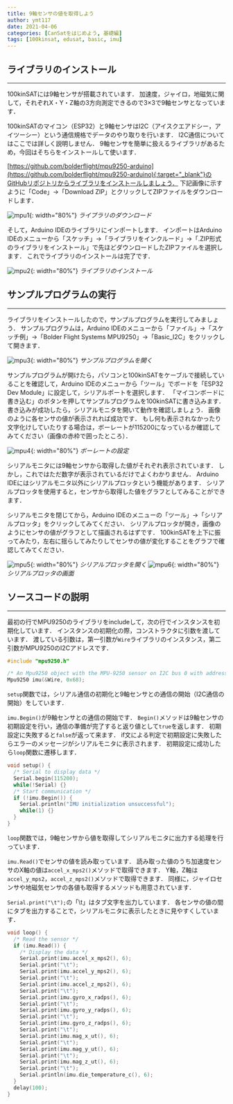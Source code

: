 ```yaml
---
title: 9軸センサの値を取得しよう
author: ymt117
date: 2021-04-06
categories: [CanSatをはじめよう, 基礎編]
tags: [100kinsat, edusat, basic, imu]
---
```


## ライブラリのインストール
---

100kinSATには9軸センサが搭載されています．
加速度，ジャイロ，地磁気に関して，それぞれX・Y・Z軸の3方向測定できるので3×3で9軸センサとなっています．

100kinSATのマイコン（ESP32）と9軸センサはI2C（アイスクエアドシー，アイツーシー）という通信規格でデータのやり取りを行います．
I2C通信についてはここでは詳しく説明しません．
9軸センサを簡単に扱えるライブラリがあるため，今回はそちらをインストールして使います．

[https://github.com/bolderflight/mpu9250-arduino](https://github.com/bolderflight/mpu9250-arduino){:target="_blank"}のGitHubリポジトリからライブラリをインストールしましょう．
下記画像に示すように「Code」→「Download ZIP」とクリックしてZIPファイルをダウンロードします．

![mpu1](/assets/img/post/get-imu-value/mpu9250.jpg){: width="80%"}
_ライブラリのダウンロード_

そして，Arduino IDEのライブラリにインポートします．
インポートはArduino IDEのメニューから「スケッチ」→「ライブラリをインクルード」→「.ZIP形式のライブラリをインストール」で先ほどダウンロードしたZIPファイルを選択します．
これでライブラリのインストールは完了です．

![mpu2](/assets/img/post/get-imu-value/mpu9250_2.png){: width="80%"}
_ライブラリのインストール_

## サンプルプログラムの実行
---

ライブラリをインストールしたので，サンプルプログラムを実行してみましょう．
サンプルプログラムは，Arduino IDEのメニューから「ファイル」→「スケッチ例」→「Bolder Flight Systems MPU9250」→「Basic_I2C」をクリックして開きます．

![mpu3](/assets/img/post/get-imu-value/mpu9250_3.png){: width="80%"}
_サンプルプログラムを開く_

サンプルプログラムが開けたら，パソコンと100kinSATをケーブルで接続していることを確認して，Arduino IDEのメニューから「ツール」でボードを「ESP32 Dev Module」に設定して，シリアルポートを選択します．
「マイコンボードに書き込む」のボタンを押してサンプルプログラムを100kinSATに書き込みます．
書き込みが成功したら，シリアルモニタを開いて動作を確認しましょう．
画像のように各センサの値が表示されれば成功です．
もし何も表示されなかったり文字化けしていたりする場合は，ボーレートが115200になっているか確認してみてください（画像の赤枠で囲ったところ）．

![mpu4](/assets/img/post/get-imu-value/mpu9250_4.png){: width="80%"}
_ボーレートの設定_

シリアルモニタには9軸センサから取得した値がそれぞれ表示されています．
しかし，これではただ数字が表示されているだけでよくわかりません．
Arduino IDEにはシリアルモニタ以外にシリアルプロッタという機能があります．
シリアルプロッタを使用すると，センサから取得した値をグラフとしてみることができます．

シリアルモニタを閉じてから，Arduino IDEのメニューの「ツール」→「シリアルプロッタ」をクリックしてみてください．
シリアルプロッタが開き，画像のようにセンサの値がグラフとして描画されるはずです．
100kinSATを上下に振ってみたり，左右に揺らしてみたりしてセンサの値が変化することをグラフで確認してみてください．

![mpu5](/assets/img/post/get-imu-value/mpu9250_5.png){: width="80%"}
_シリアルプロッタを開く_
![mpu6](/assets/img/post/get-imu-value/mpu9250_6.png){: width="80%"}
_シリアルプロッタの画面_

## ソースコードの説明
---

最初の行でMPU9250のライブラリをincludeして，次の行でインスタンスを初期化しています．
インスタンスの初期化の際，コンストラクタに引数を渡しています．
渡している引数は，第一引数が`Wire`ライブラリのインスタンス，第二引数がMPU9250のI2Cアドレスです．

```cpp
#include "mpu9250.h"

/* An Mpu9250 object with the MPU-9250 sensor on I2C bus 0 with address 0x68 */
Mpu9250 imu(&Wire, 0x68);
```

`setup`関数では，シリアル通信の初期化と9軸センサとの通信の開始（I2C通信の開始）をしています．

`imu.Begin()`が9軸センサとの通信の開始です．
`Begin()`メソッドは9軸センサの初期設定を行い，通信の準備が完了すると返り値として`true`を返します．
初期設定に失敗すると`false`が返って来ます．
if文による判定で初期設定に失敗したらエラーのメッセージがシリアルモニタに表示されます．
初期設定に成功したら`loop`関数に遷移します．

```cpp
void setup() {
  /* Serial to display data */
  Serial.begin(115200);
  while(!Serial) {}
  /* Start communication */
  if (!imu.Begin()) {
    Serial.println("IMU initialization unsuccessful");
    while(1) {}
  }
}
```

`loop`関数では，9軸センサから値を取得してシリアルモニタに出力する処理を行っています．

`imu.Read()`でセンサの値を読み取っています．
読み取った値のうち加速度センサのX軸の値は`accel_x_mps2()`メソッドで取得できます．
Y軸，Z軸は`accel_y_mps2`，`accel_z_mps2()`メソッドで取得できます．
同様に，ジャイロセンサや地磁気センサの各値も取得するメソッドも用意されています．

`Serial.print("\t");`の「\t」はタブ文字を出力しています．
各センサの値の間にタブを出力することで，シリアルモニタに表示したときに見やすくしています．

```cpp
void loop() {
  /* Read the sensor */
  if (imu.Read()) {
    /* Display the data */
    Serial.print(imu.accel_x_mps2(), 6);
    Serial.print("\t");
    Serial.print(imu.accel_y_mps2(), 6);
    Serial.print("\t");
    Serial.print(imu.accel_z_mps2(), 6);
    Serial.print("\t");
    Serial.print(imu.gyro_x_radps(), 6);
    Serial.print("\t");
    Serial.print(imu.gyro_y_radps(), 6);
    Serial.print("\t");
    Serial.print(imu.gyro_z_radps(), 6);
    Serial.print("\t");
    Serial.print(imu.mag_x_ut(), 6);
    Serial.print("\t");
    Serial.print(imu.mag_y_ut(), 6);
    Serial.print("\t");
    Serial.print(imu.mag_z_ut(), 6);
    Serial.print("\t");
    Serial.println(imu.die_temperature_c(), 6);
  }
  delay(100);
}
```
